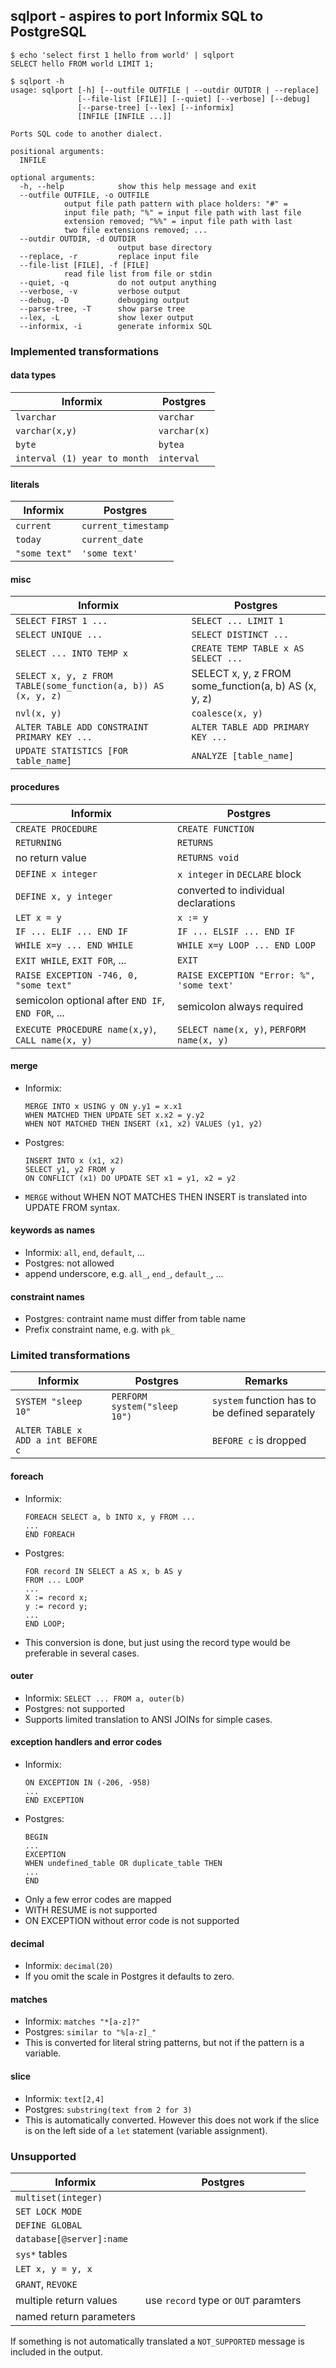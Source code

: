 ## sqlport - aspires to port Informix SQL to PostgreSQL

```
$ echo 'select first 1 hello from world' | sqlport
SELECT hello FROM world LIMIT 1;
```

```
$ sqlport -h
usage: sqlport [-h] [--outfile OUTFILE | --outdir OUTDIR | --replace]
               [--file-list [FILE]] [--quiet] [--verbose] [--debug]
               [--parse-tree] [--lex] [--informix]
               [INFILE [INFILE ...]]

Ports SQL code to another dialect.

positional arguments:
  INFILE

optional arguments:
  -h, --help            show this help message and exit
  --outfile OUTFILE, -o OUTFILE
			output file path pattern with place holders: "#" =
			input file path; "%" = input file path with last file
			extension removed; "%%" = input file path with last
			two file extensions removed; ...
  --outdir OUTDIR, -d OUTDIR
                        output base directory
  --replace, -r         replace input file
  --file-list [FILE], -f [FILE]
			read file list from file or stdin
  --quiet, -q           do not output anything
  --verbose, -v         verbose output
  --debug, -D           debugging output
  --parse-tree, -T      show parse tree
  --lex, -L             show lexer output
  --informix, -i        generate informix SQL
```

### Implemented transformations

#### data types

| Informix  | Postgres            |
| --------- | ------------------- |
| `lvarchar` | `varchar` |
| `varchar(x,y)`   | `varchar(x)`      |
| `byte` | `bytea` |
| `interval (1) year to month` | `interval` |

#### literals

| Informix  | Postgres            |
| --------- | ------------------- |
| `current` | `current_timestamp` |
| `today`   | `current_date`      |
| `"some text"` | `'some text'` |

#### misc

| Informix  | Postgres            |
| --------- | ------------------- |
| `SELECT FIRST 1 ...` | `SELECT ... LIMIT 1` |
| `SELECT UNIQUE ...` | `SELECT DISTINCT ...` |
| `SELECT ... INTO TEMP x` | `CREATE TEMP TABLE x AS SELECT ...` |
| `SELECT x, y, z FROM TABLE(some_function(a, b)) AS (x, y, z)` | SELECT x, y, z FROM some_function(a, b) AS (x, y, z) |
| `nvl(x, y)` | `coalesce(x, y)` |
| `ALTER TABLE ADD CONSTRAINT PRIMARY KEY ...` | `ALTER TABLE ADD PRIMARY KEY ...` |
| `UPDATE STATISTICS [FOR table_name]` | `ANALYZE [table_name]` |

#### procedures

| Informix | Postgres |
| -------- | -------- |
| `CREATE PROCEDURE` | `CREATE FUNCTION` |
| `RETURNING` | `RETURNS` |
| no return value | `RETURNS void` |
| `DEFINE x integer` | `x integer` in `DECLARE` block |
| `DEFINE x, y integer` | converted to individual declarations |
| `LET x = y` | `x := y` |
| `IF ... ELIF ... END IF` | `IF ... ELSIF ... END IF` |
| `WHILE x=y ... END WHILE` | `WHILE x=y LOOP ... END LOOP` |
| `EXIT WHILE`, `EXIT FOR`, ... | `EXIT` |
| `RAISE EXCEPTION -746, 0, "some text"` | `RAISE EXCEPTION "Error: %", 'some text'` |
| semicolon optional after `END IF`, `END FOR`, ...  | semicolon always required |
| `EXECUTE PROCEDURE name(x,y)`, `CALL name(x, y)` | `SELECT name(x, y)`, `PERFORM name(x, y)` |

#### merge

- Informix:
  ```
  MERGE INTO x USING y ON y.y1 = x.x1
  WHEN MATCHED THEN UPDATE SET x.x2 = y.y2
  WHEN NOT MATCHED THEN INSERT (x1, x2) VALUES (y1, y2)
  ```
- Postgres:
  ```
  INSERT INTO x (x1, x2)
  SELECT y1, y2 FROM y
  ON CONFLICT (x1) DO UPDATE SET x1 = y1, x2 = y2
  ```
- `MERGE` without WHEN NOT MATCHES THEN INSERT is translated into UPDATE FROM syntax.

#### keywords as names

- Informix: `all`, `end`, `default`, ...
- Postgres: not allowed
- append underscore, e.g. `all_`, `end_`, `default_`, ...

#### constraint names

- Postgres: contraint name must differ from table name
- Prefix constraint name, e.g. with `pk_`

### Limited transformations

| Informix | Postgres | Remarks |
| -------- | -------- | -------
| `SYSTEM "sleep 10"` | `PERFORM system("sleep 10")` | `system` function has to be defined separately |
| `ALTER TABLE x ADD a int BEFORE c` | | `BEFORE c` is dropped |

#### foreach

- Informix:
  ```
  FOREACH SELECT a, b INTO x, y FROM ...
  ...
  END FOREACH
  ```
- Postgres:
  ```
  FOR record IN SELECT a AS x, b AS y
  FROM ... LOOP
  ...
  X := record x;
  y := record y;
  ...
  END LOOP;
  ```
- This conversion is done, but just using the record type would be preferable in several cases. 

#### outer

- Informix: `SELECT ... FROM a, outer(b)`
- Postgres: not supported
- Supports limited translation to ANSI JOINs for simple cases.

#### exception handlers and error codes

- Informix:
  ```
  ON EXCEPTION IN (-206, -958)
  ...
  END EXCEPTION
  ```
- Postgres:
  ```
  BEGIN
  ...
  EXCEPTION
  WHEN undefined_table OR duplicate_table THEN
  ...
  END
  ```
- Only a few error codes are mapped
- WITH RESUME is not supported
- ON EXCEPTION without error code is not supported

#### decimal

- Informix: `decimal(20)`
- If you omit the scale in Postgres it defaults to zero.

#### matches

- Informix: `matches "*[a-z]?"`
- Postgres: `similar to "%[a-z]_"`
- This is converted for literal string patterns, but not if the pattern is a variable.

#### slice

- Informix: `text[2,4]`
- Postgres: `substring(text from 2 for 3)`
- This is automatically converted. However this does not work if the slice is on the left side of a `let` statement (variable assignment).

### Unsupported

| Informix | Postgres |
| -------- | -------- |
| `multiset(integer)` | |
| `SET LOCK MODE` | |
| `DEFINE GLOBAL` | |
| `database[@server]:name` | |
| `sys*` tables | |
| `LET x, y = y, x` | |
| `GRANT`, `REVOKE` | |
| multiple return values | use `record` type or `OUT` paramters |
| named return parameters | |

If something is not automatically translated a `NOT_SUPPORTED` message is included in the output.
